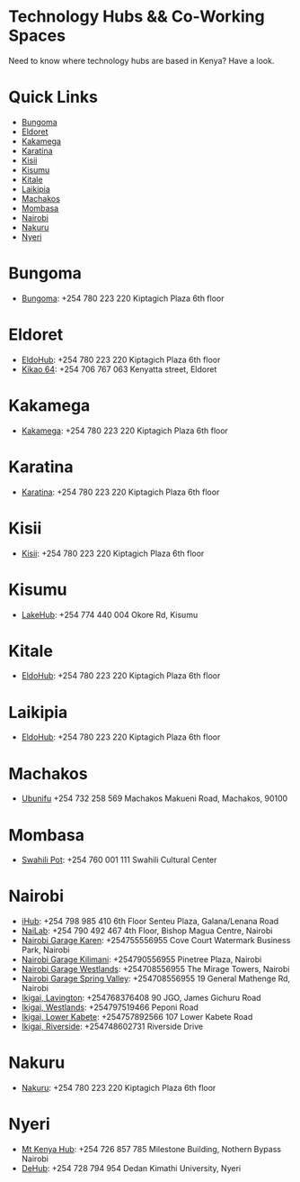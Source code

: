 # Technology Hubs && Co-Working Spaces
Need to know where technology hubs are based in Kenya? Have a look.

# Quick Links

* [Bungoma](https://github.com/ItsMurumba/tech-hubs#bungoma)
* [Eldoret](https://github.com/ItsMurumba/tech-hubs#eldoret)
* [Kakamega](https://github.com/ItsMurumba/tech-hubs#kakamega)
* [Karatina](https://github.com/ItsMurumba/tech-hubs#karatina)
* [Kisii](https://github.com/ItsMurumba/tech-hubs#kisii)
* [Kisumu](https://github.com/ItsMurumba/tech-hubs#kisumu)
* [Kitale](https://github.com/ItsMurumba/tech-hubs#kitale)
* [Laikipia](https://github.com/ItsMurumba/tech-hubs#laikipia)
* [Machakos](https://github.com/ItsMurumba/tech-hubs#machakos)
* [Mombasa](https://github.com/ItsMurumba/tech-hubs#mombasa)
* [Nairobi](https://github.com/ItsMurumba/tech-hubs#nairobi)
* [Nakuru](https://github.com/ItsMurumba/tech-hubs#nakuru)
* [Nyeri](https://github.com/ItsMurumba/tech-hubs#nyeri)

# Bungoma
* [Bungoma](https://www.eldohub.co.ke/): +254  780 223 220 Kiptagich Plaza 6th floor

# Eldoret
* [EldoHub](https://www.eldohub.co.ke/): +254  780 223 220 Kiptagich Plaza 6th floor
* [Kikao 64](https://kikao64.ke/): +254 706 767 063 Kenyatta street, Eldoret

# Kakamega
* [Kakamega](https://www.eldohub.co.ke/): +254  780 223 220 Kiptagich Plaza 6th floor

# Karatina
* [Karatina](https://www.eldohub.co.ke/): +254  780 223 220 Kiptagich Plaza 6th floor

# Kisii
* [Kisii](https://www.eldohub.co.ke/): +254  780 223 220 Kiptagich Plaza 6th floor

# Kisumu
* [LakeHub](https://lakehub.co.ke/): +254 774 440 004 Okore Rd, Kisumu

# Kitale
* [EldoHub](https://www.eldohub.co.ke/): +254  780 223 220 Kiptagich Plaza 6th floor

# Laikipia
* [EldoHub](https://www.eldohub.co.ke/): +254  780 223 220 Kiptagich Plaza 6th floor

# Machakos
* [Ubunifu](http://www.ubunifuhubs.net/) +254 732 258 569 Machakos Makueni Road, Machakos, 90100



# Mombasa
* [Swahili Pot](https://swahilipothub.co.ke/): +254 760 001 111 Swahili Cultural Center



# Nairobi
* [iHub](https://ihub.co.ke/): +254 798 985 410 6th Floor Senteu Plaza, Galana/Lenana Road
* [NaiLab](https://nailab.co/):  +254 790 492 467 4th Floor, Bishop Magua Centre, Nairobi
* [Nairobi Garage Karen](https://nairobigarage.com/office-space-in-karen/):  +254755556955 Cove Court Watermark Business Park, Nairobi
* [Nairobi Garage Kilimani](https://nairobigarage.com/office-space-in-kilimani/): +254790556955 Pinetree Plaza, Nairobi
* [Nairobi Garage Westlands](https://nairobigarage.com/office-in-westlands/): +254708556955 The Mirage Towers, Nairobi
* [Nairobi Garage Spring Valley](https://nairobigarage.com/office-space-in-spring-valley/): +254708556955 19 General Mathenge Rd, Nairobi
* [Ikigai, Lavington](https://ikigai.co.ke/lavington/): +254768376408 90 JGO, James Gichuru Road
* [Ikigai, Westlands](https://ikigai.co.ke/westlands/): +254797519466 Peponi Road
* [Ikigai, Lower Kabete](https://ikigai.co.ke/lower-kabete/): +254757892566 107 Lower Kabete Road
* [Ikigai, Riverside](https://ikigai.co.ke/riverside/): +254748602731 Riverside Drive


# Nakuru
* [Nakuru](https://www.eldohub.co.ke/): +254  780 223 220 Kiptagich Plaza 6th floor




# Nyeri
* [Mt Kenya Hub](https://mtkenyahub.com/ea/): +254 726 857 785 Milestone Building, Nothern Bypass Nairobi
* [DeHub](https://dehub.dkut.ac.ke/): +254 728 794 954 Dedan Kimathi University, Nyeri

